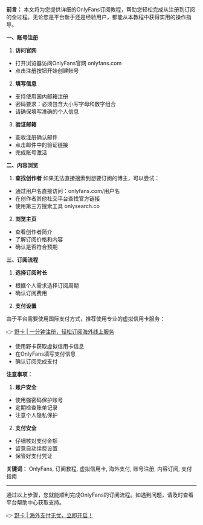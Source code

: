 **前言：**
本文将为您提供详细的OnlyFans订阅教程，帮助您轻松完成从注册到订阅的全过程。无论您是平台新手还是经验用户，都能从本教程中获得实用的操作指导。

**一、账号注册**

1. **访问官网**
- 打开浏览器访问OnlyFans官网 onlyfans.com
- 点击注册按钮开始创建账号

2. **填写信息**
- 支持使用国内邮箱注册
- 密码要求：必须包含大小写字母和数字组合
- 请确保填写准确的个人信息

3. **验证邮箱**
- 查收注册确认邮件
- 点击邮件中的验证链接
- 完成账号激活

**二、内容浏览**

1. **查找创作者**
如果无法直接搜索到想要订阅的博主，可以尝试：
- 通过用户名直接访问：onlyfans.com/用户名
- 在创作者其他社交平台查找官方链接
- 使用第三方搜索工具 onlysearch.co

2. **浏览主页**
- 查看创作者简介
- 了解订阅价格和内容
- 确认是否符合预期

**三、订阅流程**

1. **选择订阅时长**
- 根据个人需求选择订阅周期
- 确认订阅费用

2. **支付设置**

由于平台需要使用国际支付方式，推荐使用专业的虚拟信用卡服务：

👉 [野卡 | 一分钟注册，轻松订阅海外线上服务](https://bit.ly/bewildcard)

- 使用野卡获取虚拟信用卡信息
- 在OnlyFans填写支付信息
- 确认订阅完成支付

**注意事项：**

1. **账户安全**
- 使用强密码保护账号
- 定期检查账单记录
- 注意个人隐私保护

2. **支付安全**
- 仔细核对支付金额
- 留意自动续费设置
- 保管好支付凭证

**关键词：** OnlyFans, 订阅教程, 虚拟信用卡, 海外支付, 账号注册, 内容订阅, 支付指南

---

通过以上步骤，您就能顺利完成OnlyFans的订阅流程。如遇到问题，请及时查看平台帮助中心获取支持。

👉 [野卡 | 海外支付无忧，立即开启！](https://bit.ly/bewildcard)